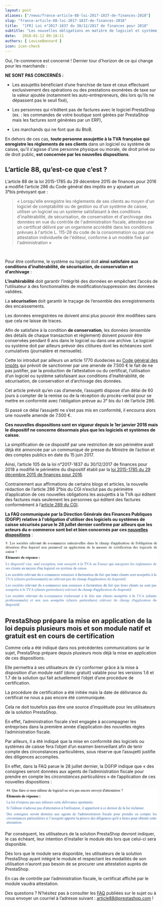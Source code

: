 ```yaml
---
layout: post
aliases: ["/news/france-article-88-loi-2017-1837-de-finances-2018"]
slug: "france-article-88-loi-2017-1837-de-finances-2018"
title:  "[FR] Loi n°2017-1837 du 30/12/2017 de finances pour 2018"
subtitle: "Les nouvelles obligations en matière de logiciel et système de caisse"
date:   2018-01-12 09:10:11
authors: [ LouiseBonnard ]
icon: icon-check
---
```


Oui, l’e-commerce est concerné ! Dernier tour d'horizon de ce qui change pour les marchands :


**NE SONT PAS CONCERNÉS :**

-	Les assujettis bénéficiant d’une franchise de taxe et ceux effectuant exclusivement des opérations ou des prestations exonérées de taxe sur la valeur ajoutée (notamment les auto-entrepreneurs, dès lors qu’ils ne dépassent pas le seuil fixé),

-	Les personnes qui n’éditent pas de factures avec le logiciel PrestaShop (ex. : les commandes de votre boutique sont gérées par PrestaShop mais les factures sont générées par un ERP),

-	Les marchands qui ne font que du BtoB. 

En dehors de ces cas, **toute personne assujettie à la TVA française qui enregistre les règlements de ses clients** dans un logiciel ou système de caisse, qu'il s'agisse d’une personne physique ou morale, de droit privé ou de droit public, **est concernée par les nouvelles dispositions**.


## L’article 88, qu’est-ce que c’est ?

L’article 88 de la loi 2015-1785 du 29 décembre 2015 de finances pour 2016 a modifié l’article 286 du Code général des impôts en y ajoutant un 3°bis prévoyant que :

<blockquote>« Lorsqu'elle enregistre les règlements de ses clients au moyen d'un logiciel de comptabilité ou de gestion ou d'un système de caisse, utiliser un logiciel ou un système satisfaisant à des conditions d'inaltérabilité, de sécurisation, de conservation et d'archivage des données en vue du contrôle de l'administration fiscale, attestées par un certificat délivré par un organisme accrédité dans les conditions prévues à l'article L. 115-28 du code de la consommation ou par une attestation individuelle de l'éditeur, conforme à un modèle fixé par l'administration »</blockquote> 

Pour être conforme, le système ou logiciel doit **ainsi satisfaire aux conditions d’inaltérabilité, de sécurisation, de conservation et d’archivage** :

**L’inaltérabilité** doit garantir l’intégrité des données en empêchant l’accès de l’utilisateur à des fonctionnalités de modification/suppression des données validées.

La **sécurisation** doit garantir le traçage de l’ensemble des enregistrements des encaissements.

Les données enregistrées ne doivent ainsi plus pouvoir être modifiées sans que cela ne laisse de traces.

Afin de satisfaire à la condition **de conservation**, les données (ensemble des détails de chaque transaction et règlement) doivent pouvoir être conservées pendant 6 ans dans le logiciel ou dans une archive. Le logiciel ou système doit par ailleurs prévoir des clôtures dont les échéances sont cumulatives (journalière et mensuelle).

Cette loi introduit par ailleurs un article 1770 duodecies au [Code général des impôts](https://www.legifrance.gouv.fr/affichCodeArticle.do?idArticle=LEGIARTI000031781508&cidTexte=LEGITEXT000006069577&dateTexte=20180101) qui prévoit de sanctionner par une amende de 7.500 € le fait de ne pas justifier, par la production de l’attestation ou du certificat, l’utilisation d’un logiciel ou système satisfaisant aux conditions d’inaltérabilité, de sécurisation, de conservation et d’archivage des données. 

Cet article prévoit qu’en cas d’amende, l’assujetti dispose d’un délai de 60 jours à compter de la remise ou de la réception du procès-verbal pour se mettre en conformité avec l’obligation prévue au 3° bis du I de l’article 286. 

Si passé ce délai l’assujetti ne s’est pas mis en conformité, il encourra alors une nouvelle amende de 7.500 €. 

**Ces nouvelles dispositions sont en vigueur depuis le 1er janvier 2018 mais le dispositif ne concerne désormais plus que les logiciels et systèmes de caisse.**

La simplification de ce dispositif par une restriction de son périmètre avait déjà été annoncée par un communiqué de presse du Ministre de l’action et des comptes publics en date du 15 juin 2017.

Ainsi, l’article 105 de la loi n°2017-1837 du 30/12/2017 de finances pour 2018 a modifié le périmètre du dispositif établi par la [loi 2015-1785 du 29 décembre 2015 de finances pour 2016](https://www.legifrance.gouv.fr/eli/loi/2017/12/30/CPAX1723900L/jo/texte/fr).

Contrairement aux affirmations de certains blogs et articles, la nouvelle rédaction de l’article 286 3°bis du CGI n’exclut pas du périmètre d’application de ces nouvelles obligations les assujettis à la TVA qui éditent des factures mais seulement les personnes qui éditent des factures conformément à l’[article 289 du CGI](https://www.legifrance.gouv.fr/affichCodeArticle.do?cidTexte=LEGITEXT000006069577&idArticle=LEGIARTI000006309544&dateTexte=&categorieLien=cid). 

**La FAQ communiquée par la Direction Générale des Finances Publiques (DGFIP) relative à l'obligation d'utiliser des logiciels ou systèmes de caisse sécurisés parue le 28 juillet dernier confirme par ailleurs que les acteurs du e-commerce sont bel et bien concernés par ces [nouvelles dispositions](https://www.economie.gouv.fr/files/files/directions_services/dgfip/controle_fiscal/actualites_reponses/logiciels_de_caisse.pdf)** :

![FAQ Loi de Finances 1](/assets/images/2018/01/FAQ_Loi_de_Finances_1.png)


## PrestaShop prépare la mise en application de la loi depuis plusieurs mois et son module natif et gratuit est en cours de certification

Comme cela a été indiqué dans nos précédentes communications sur le sujet, PrestaShop prépare depuis plusieurs mois déjà la mise en application de ces dispositions.

Elle permettra à ses utilisateurs de s’y conformer grâce à la mise à disposition d’un module natif (donc gratuit) valable pour les versions 1.6 et 1.7 de la solution qui fait actuellement l’objet d’une procédure de certification.

La procédure de certification a été initiée mais la date de délivrance du certificat ne nous a pas encore été communiquée. 

Cela ne doit toutefois pas être une source d’inquiétude pour les utilisateurs de la solution PrestaShop.

En effet, l’administration fiscale s’est engagée à accompagner les entreprises dans la première année d’application des nouvelles règles l’administration fiscale.

Par ailleurs, il a été indiqué que la mise en conformité des logiciels ou systèmes de caisse fera l’objet d’un examen bienveillant afin de tenir compte des circonstances particulières, sous réserve que l’assujetti justifie des diligences accomplies. 

En effet, dans la FAQ parue le 28 juillet dernier, la DGFIP indique que « des consignes seront données aux agents de l’administration fiscale pour prendre en compte les *circonstances particulières* » de l’application de ces nouvelles dispositions :

![FAQ Loi de Finances 2](/assets/images/2018/01/FAQ_Loi_de_Finances_2.png)

Par conséquent, les utilisateurs de la solution PrestaShop devront indiquer, le cas échéant, leur intention d’installer le module dès lors que celui-ci sera disponible.

Dès lors que le module sera disponible, les utilisateurs de la solution PrestaShop ayant intégré le module et respectant les modalités de son utilisation n’auront pas besoin de se procurer une attestation auprès de PrestaShop. 

En cas de contrôle par l’administration fiscale, le certificat affiché par le module vaudra attestation.


Des questions ? N’hésitez pas à consulter les [FAQ](https://www.prestashop.com/fr/faq) publiées sur le sujet ou à nous envoyer un courriel à l’adresse suivant : article88@prestashop.com !

